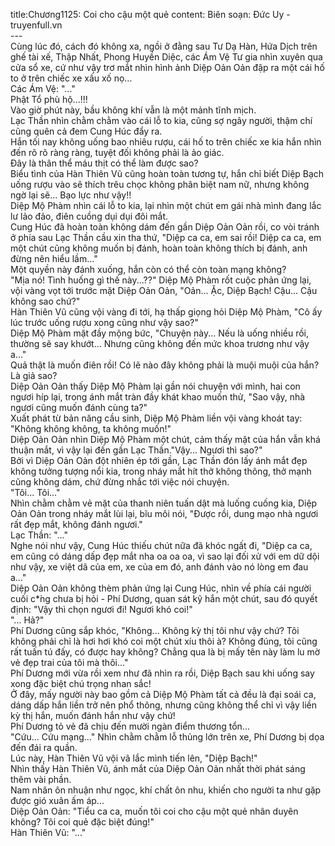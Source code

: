 title:Chương1125: Coi cho cậu một quẻ
content:
Biên soạn: Đức Uy - truyenfull.vn<br>---<br>Cùng lúc đó, cách đó không xa, ngồi ở đằng sau Tư Dạ Hàn, Hứa Dịch trên ghế tài xế, Thập Nhất, Phong Huyền Diệc, các Ám Vệ Tư gia nhìn xuyên qua cửa sổ xe, cứ như vậy trơ mắt nhìn hình ảnh Diệp Oản Oản đập ra một cái hố to ở trên chiếc xe xấu xố nọ…<br>Các Ám Vệ: "..."<br>Phật Tổ phù hộ...!!!<br>Vào giờ phút này, bầu không khí vẫn là một mảnh tĩnh mịch.<br>Lạc Thần nhìn chằm chằm vào cái lỗ to kia, cũng sợ ngây người, thậm chí cũng quên cả đem Cung Húc đẩy ra.<br>Hắn tối nay không uống bao nhiêu rượu, cái hố to trên chiếc xe kia hắn nhìn đến rõ rõ ràng ràng, tuyệt đối không phải là ảo giác.<br>Đây là thân thể máu thịt có thể làm được sao?<br>Biểu tình của Hàn Thiên Vũ cũng hoàn toàn tương tự, hắn chỉ biết Diệp Bạch uống rượu vào sẽ thích trêu chọc không phân biệt nam nữ, nhưng không ngờ lại sẽ... Bạo lực như vậy!!<br>Diệp Mộ Phàm nhìn cái lỗ to kia, lại nhìn một chút em gái nhà mình đang lắc lư lảo đảo, điên cuồng dụi dụi đôi mắt.<br>Cung Húc đã hoàn toàn không dám đến gần Diệp Oản Oản rồi, co vòi tránh ở phía sau Lạc Thần cầu xin tha thứ, "Diệp ca ca, em sai rồi! Diệp ca ca, em một chút cũng không muốn bị đánh, hoàn toàn không thích bị đánh, anh đừng nên hiểu lầm..."<br>Một quyền này đánh xuống, hắn còn có thể còn toàn mạng không?<br>"Mịa nó! Tình huống gì thế này...??" Diệp Mộ Phàm rốt cuộc phản ứng lại, vội vàng vọt tới trước mặt Diệp Oản Oản, "Oản... Ặc, Diệp Bạch! Cậu... Cậu không sao chứ?"<br>Hàn Thiên Vũ cũng vội vàng đi tới, hạ thấp giọng hỏi Diệp Mộ Phàm, "Cô ấy lúc trước uống rượu xong cũng như vậy sao?"<br>Diệp Mộ Phàm mặt đầy mộng bức, "Chuyện này... Nếu là uống nhiều rồi, thường sẽ say khướt... Nhưng cũng không đến mức khoa trương như vậy a..."<br>Quả thật là muốn điên rồi! Có lẽ nào đây không phải là muội muội của hắn? Là giả sao?<br>Diệp Oản Oản thấy Diệp Mộ Phàm lại gần nói chuyện với mình, hai con ngươi híp lại, trong ánh mắt tràn đầy khát khao muốn thử, "Sao vậy, nhà ngươi cũng muốn đánh cùng ta?"<br>Xuất phát từ bản năng cầu sinh, Diệp Mộ Phàm liền vội vàng khoát tay: "Không không không, ta không muốn!"<br>Diệp Oản Oản nhìn Diệp Mộ Phàm một chút, cảm thấy mặt của hắn vẫn khá thuận mắt, vì vậy lại đến gần Lạc Thần."Vậy... Ngươi thì sao?"<br>Bởi vì Diệp Oản Oản đột nhiên ép tới gần, Lạc Thần đón lấy ánh mắt đẹp không tưởng tượng nổi kia, trong nháy mắt hít thở không thông, thở mạnh cũng không dám, chứ đừng nhắc tới việc nói chuyện.<br>"Tôi... Tôi..."<br>Nhìn chằm chằm vẻ mặt của thanh niên tuấn dật mà luống cuống kia, Diệp Oản Oản trong nháy mắt lùi lại, bĩu môi nói, "Được rồi, dung mạo nhà ngươi rất đẹp mắt, không đánh ngươi."<br>Lạc Thần: "..."<br>Nghe nói như vậy, Cung Húc thiếu chút nữa đã khóc ngất đi, "Diệp ca ca, em cũng có dáng dấp đẹp mắt nha oa oa oa, vì sao lại đối xử với em dữ dội như vậy, xe việt dã của em, xe của em đó, anh đánh vào nó lòng em đau a…"<br>Diệp Oản Oản không thèm phản ứng lại Cung Húc, nhìn về phía cái người cuối c*̀ng chưa bị hỏi - Phí Dương, quan sát kỹ hắn một chút, sau đó quyết định: "Vậy thì chọn ngươi đi! Ngươi khó coi!"<br>"... Hả?"<br>Phí Dương cũng sắp khóc, "Không... Không kỳ thị tôi như vậy chứ? Tôi không phải chỉ là hơi hơi khó coi một chút xíu thôi à? Không đúng, tôi cũng rất tuấn tú đấy, có được hay không? Chẳng qua là bị mấy tên này làm lu mờ vẻ đẹp trai của tôi mà thôi..."<br>Phí Dương mới vừa rồi xem như đã nhìn ra rồi, Diệp Bạch sau khi uống say xong đặc biệt chú trọng nhan sắc!<br>Ở đây, mấy người này bao gồm cả Diệp Mộ Phàm tất cả đều là đại soái ca, dáng dấp hắn liền trở nên phổ thông, nhưng cũng không thể chỉ vì vậy liền kỳ thị hắn, muốn đánh hắn như vậy chứ!<br>Phí Dương tỏ vẻ đã chịu đến mười ngàn điểm thương tổn...<br>"Cứu... Cứu mạng..." Nhìn chằm chằm lỗ thủng lớn trên xe, Phí Dương bị dọa đến đái ra quần.<br>Lúc này, Hàn Thiên Vũ vội vã lắc mình tiến lên, "Diệp Bạch!"<br>Nhìn thấy Hàn Thiên Vũ, ánh mắt của Diệp Oản Oản nhất thời phát sáng thêm vài phần.<br>Nam nhân ôn nhuận như ngọc, khí chất ôn nhu, khiến cho người ta như gặp được gió xuân ấm áp...<br>Diệp Oản Oản: "Tiểu ca ca, muốn tôi coi cho cậu một quẻ nhân duyên không? Tôi coi quẻ đặc biệt đúng!"<br>Hàn Thiên Vũ: "..."